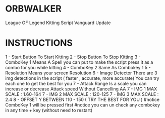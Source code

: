 # ORBWALKER
League OF Legend Kitting Script Vanguard Update
# INSTRUCTIONS
1 - Start Button To Start Kitting
2 - Stop Button To Stop Kitting
3 - ComboKey 1 Means A Spell you can put to make the script press it as a combo for you while kitting 
4 - ComboKey 2 Same As Combokey 1
5 - Resolution Means your screen Resolution
6 - Image Detector
There are 3 img detections in the script ( faster , accurate, more accurate)
You can try each one to get the best for you
7 - Attack Range Is a scale you can increase or decrease Attack speed Without Cancelling AA
7 - IMG 1 MAX SCALE : 1.60-164
7 - IMG 2 MAX SCALE : 120-125
7 - IMG 3 MAX SCALE : 2.4
8 - OFFSET Y BETWEEN 110 - 150 ( TRY THE BEST FOR YOU )
#notice ComboKey 1 will be pressed first
#notice you can un check any combokey  in any time + key (without need to restart)
